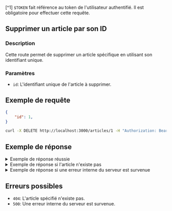 [^1] `$TOKEN` fait référence au token de l'utilisateur authentifié. Il est obligatoire pour effectuer cette requête.

## Supprimer un article par son ID


### Description

Cette route permet de supprimer un article spécifique en utilisant son identifiant unique.

### Paramètres

- `id`: L'identifiant unique de l'article à supprimer.

## Exemple de requête

```json
{
    "id": 1,
}
```

```bash
curl -X DELETE http://localhost:3000/articles/1 -H "Authorization: Bearer $TOKEN"
```

## Exemple de réponse

<details>
<summary>Exemple de réponse réussie</summary>

```json
{
  "status": "success",
  "message": "User with ID 2 deleted successfully.",
  "data": {
    "id": 2,
    "name": "User",
    "email": "user@example.com",
    "role": "user",
    "createdAt": "2025-02-23T14:36:19.811Z",
    "updatedAt": "2025-02-23T14:42:02.330Z"
  }
}
```
</details>

<details>
<summary>Exemple de réponse si l'article n'existe pas</summary>

```json
{
  "status": "error",
  "message": "Article non trouvé."
}
```
</details>

<details>
<summary>Exemple de réponse si une erreur interne du serveur est survenue</summary>

```json
{
  "status": "error",
  "message": "Internal server error"
}
```
</details>


## Erreurs possibles

- `404`: L'article spécifié n'existe pas.
- `500`: Une erreur interne du serveur est survenue.

